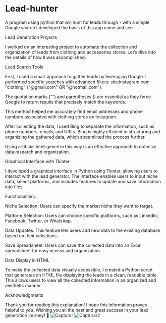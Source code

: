 # Lead-hunter



A program using python that will hunt for leads through - with a simple Google search I developed the basis of this app come and see

Lead Generation Projects

I worked on an interesting project to automate the collection and organization of leads from clothing and accessories stores. Let’s dive into the details of how it was accomplished:

Lead Search Tools

First, I used a smart approach to gather leads by leveraging Google. I performed specific searches with advanced filters:
site:instagram.com "clothing" ("@gmail.com" OR "@hotmail.com").

The quotation marks ("") and parentheses () are essential as they force Google to return results that precisely match the keywords.

This method helped me accurately find email addresses and phone numbers associated with clothing stores on Instagram.

After collecting the data, I used Bing to separate the information, such as phone numbers, emails, and URLs. Bing is highly efficient in structuring and organizing the gathered data, which streamlined the process further.


Using artificial intelligence in this way is an effective approach to optimize data research and organization.

Graphical Interface with Tkinter

I developed a graphical interface in Python using Tkinter, allowing users to interact with the lead generator. The interface enables users to input niche data, select platforms, and includes features to update and save information into files.

Functionalities:

Niche Selection: Users can specify the market niche they want to target.

Platform Selection: Users can choose specific platforms, such as LinkedIn, Facebook, Twitter, or WhatsApp.

Data Updates: This feature lets users add new data to the existing database based on their selections.

Save Spreadsheet: Users can save the collected data into an Excel spreadsheet for easy access and organization.


Data Display in HTML

To make the collected data visually accessible, I created a Python script that generates an HTML file displaying the leads in a clean, readable table. This allows users to view all the collected information in an organized and aesthetic manner.

Acknowledgments

Thank you for reading this explanation! I hope this information proves helpful to you. Wishing you all the best and great success in your lead generation journey! 🚀
![Capturar](https://github.com/user-attachments/assets/6877c8f7-23d2-4196-85a7-ee66905ac38b)
![Capturar2](https://github.com/user-attachments/assets/30b751df-9568-4ef1-8b36-6b07e2d06068)


